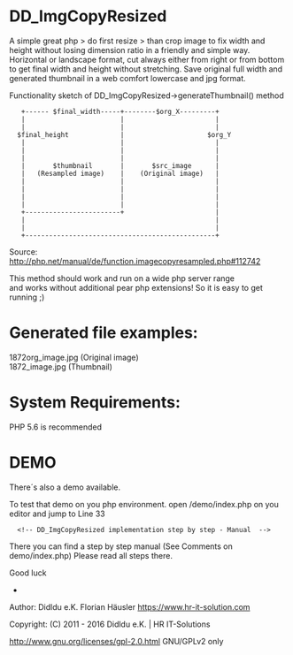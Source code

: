 # DD_ImgCopyResized
A simple great php > do first resize > than crop image to fix width and height without losing dimension ratio in a friendly and simple way.
Horizontal or landscape format, cut always either from right or from bottom to get final width and height without stretching.
Save original full width and generated thumbnail in a web comfort lowercase and jpg format.


Functionality sketch of DD_ImgCopyResized->generateThumbnail() method

       +------ $final_width-----+--------$org_X---------+
       |                        |                       |
       |                        |                       |
      $final_height             |                     $org_Y
       |                        |                       |
       |                        |                       |
       |                        |                       |
       |       $thumbnail       |       $src_image      |
       |   (Resampled image)    |    (Original image)   |
       |                        |                       |
       |                        |                       |
       |                        |                       |
       |                        |                       |
       +------------------------+                       |
       |                                                |
       |                                                |
       +------------------------------------------------+

Source: http://php.net/manual/de/function.imagecopyresampled.php#112742

This method should work and run on a wide php server range  <br>
and works without additional pear php extensions!
So it is easy to get running ;)

# Generated file examples:
1872org_image.jpg (Original image)  <br>
1872_image.jpg (Thumbnail)

# System Requirements:
PHP 5.6 is recommended

# DEMO
There´s also a demo available.

 To test that demo on you php environment.
 open /demo/index.php on you editor and jump to Line 33

      <!-- DD_ImgCopyResized implementation step by step - Manual  -->
      
 There you can find a step by step manual (See Comments on demo/index.php)
 Please read all steps there.

 Good luck

-

Author: Didldu e.K. Florian Häusler https://www.hr-it-solution.com

Copyright: (C) 2011 - 2016 Didldu e.K. | HR IT-Solutions

http://www.gnu.org/licenses/gpl-2.0.html GNU/GPLv2 only
